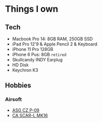 # Things I own

## Tech

* Macbook Pro 14: 8GB RAM, 250GB SSD
* iPad Pro 12'9 & Apple Pencil 2 & Keyboard
* iPhone 11 Pro 128GB
* iPhone 6 Pus: 8GB `retired`
* Skullcandy INDY Earplug
*  HD Disk
* Keychron K3

## Hobbies

### Airsoft

* [ASG CZ P-09](https://www.amazon.com/ASG-Powered-Airsoft-Pistol-Threading/dp/B0173EP7QM)
* [CA SCAR-L MK16](https://www.airsoftstation.com/classic-army-fn-herstal-licensed-scar-l-sportline-tan-airsoft-rifle/)

